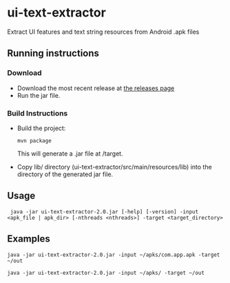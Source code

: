 # ui-text-extractor
Extract UI features and text string resources from Android .apk files 

## Running instructions

### Download
*    Download the most recent release at [the releases page](https://github.com/kalharbi/ui-text-extractor/releases)
*    Run the jar file.

### Build Instructions
*   Build the project: <pre><code>mvn package </pre></code> This will generate a .jar file at /target. 

*   Copy lib/ directory (ui-text-extractor/src/main/resources/lib) into the directory of the generated jar file.

## Usage

     java -jar ui-text-extractor-2.0.jar [-help] [-version] -input <apk_file | apk_dir> [-nthreads <nthreads>] -target <target_directory>

## Examples
       
    java -jar ui-text-extractor-2.0.jar -input ~/apks/com.app.apk -target ~/out
   
    java -jar ui-text-extractor-2.0.jar -input ~/apks/ -target ~/out
    
    
